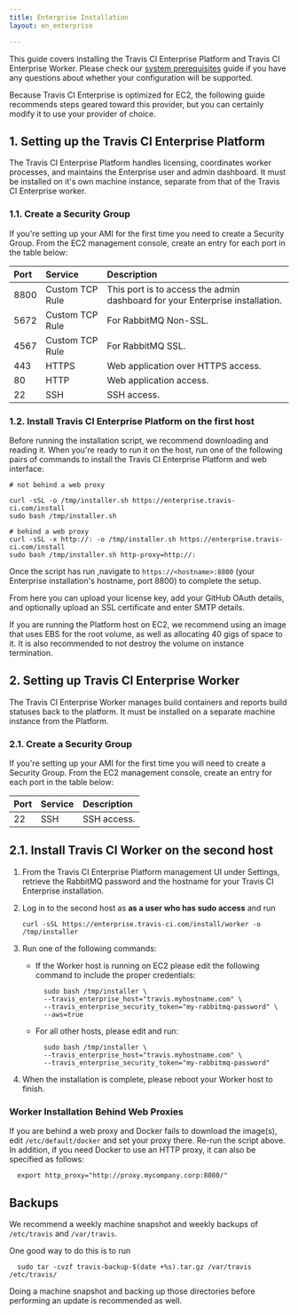 ```yaml
---
title: Enterprise Installation
layout: en_enterprise

---
```


This guide covers installing the Travis CI Enterprise Platform and Travis CI
Enterprise Worker. Please check our [system
prerequisites](/user/enterprise/prerequisites/Q) guide if you have any questions
about whether your configuration will be supported.

Because Travis CI Enterprise is optimized for EC2, the following guide
recommends steps geared toward this provider, but you can certainly modify it to
use your provider of choice.

<div id="toc"></div>

## 1. Setting up the Travis CI Enterprise Platform

The Travis CI Enterprise Platform handles licensing, coordinates worker
processes, and maintains the Enterprise user and admin dashboard. It must be
installed on it's own machine instance, separate from that of the Travis CI
Enterprise worker.

### 1.1. Create a Security Group

If you're setting up your AMI for the first time you need to create
a Security Group. From the EC2 management console, create an entry for
each port in the table below:

| Port | Service         | Description                                                                  |
|:-----|:----------------|:-----------------------------------------------------------------------------|
| 8800 | Custom TCP Rule | This port is to access the admin dashboard for your Enterprise installation. |
| 5672 | Custom TCP Rule | For RabbitMQ Non-SSL.                                                        |
| 4567 | Custom TCP Rule | For RabbitMQ SSL.                                                            |
| 443  | HTTPS           | Web application over HTTPS access.                                           |
| 80   | HTTP            | Web application access.                                                      |
| 22   | SSH             | SSH access.                                                                  |

### 1.2. Install Travis CI Enterprise Platform on the first host

Before running the installation script, we recommend downloading and reading it.
When you're ready to run it on the host, run one of the following pairs of
commands to install the Travis CI Enterprise Platform and web interface:

```         
# not behind a web proxy

curl -sSL -o /tmp/installer.sh https://enterprise.travis-ci.com/install
sudo bash /tmp/installer.sh

# behind a web proxy
curl -sSL -x http://: -o /tmp/installer.sh https://enterprise.travis-ci.com/install
sudo bash /tmp/installer.sh http-proxy=http://:
```          

Once the script has run ,navigate to `https://<hostname>:8800` (your Enterprise
installation's hostname, port 8800) to complete the setup.

From here you can upload your license key, add your GitHub OAuth details, and
optionally upload an SSL certificate and enter SMTP details.

<!-- TODO: this next should probably be way earlier in the prerequisites? -->

If you are running the Platform host on EC2, we recommend using an image
that uses EBS for the root volume, as well as allocating 40 gigs of
space to it. It is also recommended to not destroy the volume on
instance termination.


## 2. Setting up Travis CI Enterprise Worker

The Travis CI Enterprise Worker manages build containers and reports build
statuses back to the platform. It must be installed on a separate machine
instance from the Platform.

### 2.1. Create a Security Group

If you're setting up your AMI for the first time you will need to create
a Security Group. From the EC2 management console, create an entry for
each port in the table below:

| Port | Service | Description |
|:-----|:--------|:------------|
| 22   | SSH     | SSH access. |

## 2.1. Install Travis CI Worker on the second host

1. From the Travis CI Enterprise Platform management UI under Settings, retrieve
   the RabbitMQ password and the hostname for your Travis CI Enterprise
   installation.

1. Log in to the second host as **as a user who has sudo access** and run

    ```
    curl -sSL https://enterprise.travis-ci.com/install/worker -o /tmp/installer
    ```

1. Run one of the following commands:

   - If the Worker host is running on EC2 please edit the following command to
     include the proper credentials:

      ```      
        sudo bash /tmp/installer \
        --travis_enterprise_host="travis.myhostname.com" \
        --travis_enterprise_security_token="my-rabbitmq-password" \
        --aws=true
      ```      

   - For all other hosts, please edit and run:
      ```      
        sudo bash /tmp/installer \
        --travis_enterprise_host="travis.myhostname.com" \
        --travis_enterprise_security_token="my-rabbitmq-password"
      ```           
1. When the installation is complete, please reboot your Worker host to finish.

### Worker Installation Behind Web Proxies

<!-- TODO does this apply to the curl command or the bash tmp installer? -->

If you are behind a web proxy and Docker fails to download the image(s),
edit `/etc/default/docker` and set your proxy there. Re-run the script
above. In addition, if you need Docker to use an HTTP proxy, it can also be
specified as follows:

```
  export http_proxy="http://proxy.mycompany.corp:8080/"
```

## Backups

<!-- TODO what about a Backups page linked to from here + upgrades -->

We recommend a weekly machine snapshot and weekly backups of `/etc/travis` and
`/var/travis`.

One good way to do this is to run
```
  sudo tar -cvzf travis-backup-$(date +%s).tar.gz /var/travis /etc/travis/
```

Doing a machine snapshot and backing up those directories before performing an
update is recommended as well.
